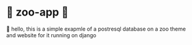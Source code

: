 # :leopard: zoo-app :leopard:
:eyes: hello, this is a simple exapmle of a postresql database on a zoo theme and website for it running on django
